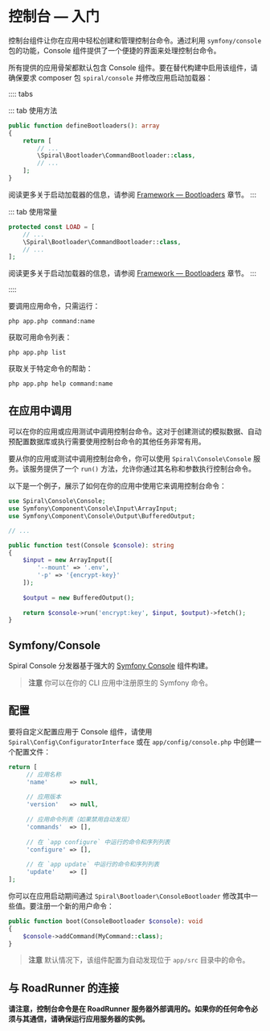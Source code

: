 # 控制台 — 入门

控制台组件让你在应用中轻松创建和管理控制台命令。通过利用 `symfony/console` 包的功能，Console 组件提供了一个便捷的界面来处理控制台命令。

所有提供的应用骨架都默认包含 Console 组件。要在替代构建中启用该组件，请确保要求 composer 包 `spiral/console` 并修改应用启动加载器：

:::: tabs

::: tab 使用方法

```php app/src/Application/Kernel.php
public function defineBootloaders(): array
{
    return [
        // ...
        \Spiral\Bootloader\CommandBootloader::class,
        // ...
    ];
}
```

阅读更多关于启动加载器的信息，请参阅 [Framework — Bootloaders](../framework/bootloaders.md) 章节。
:::

::: tab 使用常量

```php app/src/Application/Kernel.php
protected const LOAD = [
    // ...
    \Spiral\Bootloader\CommandBootloader::class,
    // ...
];
```

阅读更多关于启动加载器的信息，请参阅 [Framework — Bootloaders](../framework/bootloaders.md) 章节。
:::

::::

要调用应用命令，只需运行：

```terminal
php app.php command:name
```

获取可用命令列表：

```terminal
php app.php list
```

获取关于特定命令的帮助：

```terminal
php app.php help command:name
```

## 在应用中调用

可以在你的应用或应用测试中调用控制台命令。这对于创建测试的模拟数据、自动预配置数据库或执行需要使用控制台命令的其他任务非常有用。

要从你的应用或测试中调用控制台命令，你可以使用 `Spiral\Console\Console` 服务。该服务提供了一个 `run()` 方法，允许你通过其名称和参数执行控制台命令。

以下是一个例子，展示了如何在你的应用中使用它来调用控制台命令：

```php
use Spiral\Console\Console;
use Symfony\Component\Console\Input\ArrayInput;
use Symfony\Component\Console\Output\BufferedOutput;

// ...

public function test(Console $console): string
{
    $input = new ArrayInput([
        '--mount' => '.env',
        '-p' => '{encrypt-key}'
    ]);
    
    $output = new BufferedOutput();
    
    return $console->run('encrypt:key', $input, $output)->fetch();
}
```

## Symfony/Console

Spiral Console 分发器基于强大的 [Symfony Console](http://symfony.com/doc/current/components/console/introduction.html) 组件构建。

> **注意**
> 你可以在你的 CLI 应用中注册原生的 Symfony 命令。

## 配置

要将自定义配置应用于 Console 组件，请使用 `Spiral\Config\ConfiguratorInterface` 或在 `app/config/console.php` 中创建一个配置文件：

```php
return [
     // 应用名称
     'name'      => null,
     
     // 应用版本
     'version'   => null,
     
     // 应用命令列表（如果禁用自动发现）
     'commands'  => [],
     
     // 在 `app configure` 中运行的命令和序列列表
     'configure' => [],
     
     // 在 `app update` 中运行的命令和序列列表
     'update'    => []
];
```

你可以在应用启动期间通过 `Spiral\Bootloader\ConsoleBootloader` 修改其中一些值。要注册一个新的用户命令：

```php
public function boot(ConsoleBootloader $console): void
{
    $console->addCommand(MyCommand::class);
}
```

> **注意**
> 默认情况下，该组件配置为自动发现位于 `app/src` 目录中的命令。

## 与 RoadRunner 的连接

**请注意，控制台命令是在 RoadRunner 服务器外部调用的。如果你的任何命令必须与其通信，请确保运行应用服务器的实例。**
